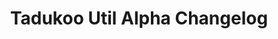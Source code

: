 ---
title: Tadukoo Util Alpha Changelog
project: TadukooUtil
version_range: Alpha
blurb: Tadukoo Util's Alpha changelog
changelog:
- version: Alpha v.0.4
  blurb: Dictionary and Java 16
  released: April 17, 2021 9:22 PM
  github: https://github.com/Tadukooverse/TadukooUtil/releases/tag/0.4-Alpha
  details: |
    ### Tadukoo Util
    #### Dictionary
    Created Dictionary, an interface used for storing and retrieving valid words.
    
    Also created AbstractDictionary and several implementations for the Standard Charsets.
    
    ### Technical/Other
    Updated to Java 16
- version: Alpha v.0.3.1
  blurb: Character Util and More String Utils
  released: February 6, 2021 5:29 PM
  github: https://github.com/Tadukooverse/TadukooUtil/releases/tag/v.0.3.1-Alpha
  details: | 
    ### Tadukoo Lang
    #### Character Util
    Created Character Util, a class with utility methods for dealing with characters.
    
    It includes the following methods:
    - isUpperCase
    - isLowerCase
    - isLetter
    - isNumber
    - toUpperCase
    - toLowerCase
    
    ### More String Util methods
    Methods were added to String Util to deal with different cases.
    
    The following methods were added:
    - isPascalCase
    - toPascalCase
    - isCamelCase
    - toCamelCase
    - isSnakeCase
    - toSnakeCase
    
    ### Technical/Other
    Removed Tadukoo View from dependency management
- version: Alpha v.0.3
  blurb: More Tadukoo Functions
  released: December 19, 2020 7:47 PM
  github: https://github.com/Tadukooverse/TadukooUtil/releases/tag/v.0.3-Alpha
  details: | 
    This release of Tadukoo Util contains some code cleanup and the addition of throwing functional interfaces with up to 10 parameters.
- version: Alpha v.0.2.2
  blurb: Reorganization
  released: December 13, 2020 8:39 PM
  github: https://github.com/Tadukooverse/TadukooUtil/releases/tag/v.0.2.2-Alpha
  details: | 
    This release of Tadukoo Util is an official release of the following modules (all of them):
    - Tadukoo Lang - provides common basic utilities such as StringUtil and Tuples
    - Tadukoo Functions - provides ThrowingFunctions, ThrowingPredicates, etc. for better use than Java's non-throwing versions
    - Tadukoo Util -  provides common utilities that are more advanced, such as MultiMap, ManyToManyMap, and pojo classes
    
    There are no code changes, other than removal of some classes in Tadukoo Util and moving of the throwing interfaces from Tadukoo Util to Tadukoo Functions.
    
    Note that the following modules have moved to other projects:
    - Tadukoo Annotation Processor - is now in [Tadukoo Annotations](/projects/TadukooAnnotations)
    - Tadukoo Database - is now called "Tadukoo MySQL" in [Tadukoo Database](/projects/TadukooDatabase)
    - Tadukoo File Format - is now in [Tadukoo Parsing](/projects/TadukooParsing)
    - Tadukoo Look & Feel - is now in [Tadukoo View](/projects/TadukooView)
    - Tadukoo View - was split into multiple modules in [Tadukoo View](/projects/TadukooView)
- version: Alpha v.0.2.1
  blurb: Fixes + Improvements
  released: December 12, 2020 7:28 PM
  github: https://github.com/Tadukooverse/TadukooUtil/releases/tag/v.0.2.1-alpha
  details: |
    This release represents the third release for Tadukoo Util, and is an official release of the following modules:
    - Tadukoo Annotation Processor - provides @AnnotationProcessor and AnnotationUtil for making Annotations
    - Tadukoo Lang - provides common basic utilities such as StringUtil and Tuples
    - Tadukoo Util - provides common utilities that are more advanced, such as MultiMap, ManyToManyMap, and Throwing Functional Interfaces
    - Tadukoo View - provides utilities for drawing items to the screen, and for building forms
    
    While the following modules are included, they should not be considered officially released with this release, and will be completed in future Alpha releases leading up to Beta. Use 
    them at your own risk, understanding they may change entirely.
    - Tadukoo Database - utilities for communicating with a SQL database
    - Tadukoo File Format - allows you to create your own file formats
    - Tadukoo Look & Feel - a customizable Look & Feel
    
    The first set of modules will be fully supported, while the second set will not. Tadukoo Util (the project) is in kind of a weird state at the moment, See 
    [the Tadukooverse Master Plan](/about/tadukooverse-master-plan.html) for more details on what's going on.
    
    Note that now Tadukoo Util releases are available from Maven Central.
    
    ### Tadukoo Util
    #### MappedPojo Constructors
    AbstractMappedPojo, AbstractOrderedMappedPojo, and AbstractForm now have constructors that take in a MappedPojo. When taking in the MappedPojo, they use its map to set their map values. 
    This can be used by subclasses to more easily cast to a subclass if needed, e.g.:
    ```
    MappedPojo pojo; // <- Pretend this is a pojo that already exists, and that it's an instance of AbstractMappedPojo
    PojoSubclass realPojo = new PojoSubclass(pojo); // <- PojoSubclass is a subclass of AbstractMappedPojo, and is using the new constructor to get the mapped values to easily turn pojo into a PojoSubclass
    ```
    
    This is also used in a new MappedPojo method - getPojoItem(String key, Class<T extends MappedPojo> clazz), which will convert the item to the proper pojo class if it's not already and store it in the 
    MappedPojo if a conversion happened.
    
    There's another new MappedPojo method for dealing with tables - getTableItem(String key, Class<T extends MappedPojo> clazz), which will convert the item into a proper Table with T items instead of 
    generic MappedPojos (that are added to the Table by some methods)
    #### Time Utils
    Created DateUtil and MonthUtil with utilty methods for dealing with Dates and Months, respectively.
    ### Tadukoo View
    #### Sizable Paint
    SizablePaint is a new interface used as a general class to hold a SizablePaint. It has a single method: getPaint(Dimension size), used to create classes for general paints that can 
    vary by size.
    
    SizableColor was created as a simple SizablePaint that's just a solid color. This is used for places where SizablePaint is needed, but you just want a solid color instead.
    
    Gradient now extends SizablePaint (doesn't change Gradient's getPaint method or anything like that, just now it is a SizablePaint).
    
    Gradient classes were moved to a different subpackage (now in com.github.tadukoo.util.view.paint.gradient)
    
    PaintUIResource is now an extension of SizablePaint (again, no change to its getPaint method, just now it is a SizablePaint).
    
    TadukooButtonUI is now expecting a SizablePaint to be used to paint, instead of a PaintUIResource. This is because PaintUIResource is meant only for default UI settings, and not for 
    general use (such as being contained in a button class as it will be eventually).
    
    ShapedBevelBorder, ShapedLineBorder, and ShapedEtchedBorder now use SizablePaint instead of PaintUIResource.
    
    #### Shaped Borders Moved
    ShapedBevelBorder, ShapedLineBorder, and ShapedEtchedBorder were moved from Tadukoo Look & Feel to Tadukoo View. This is so you can set borders on the custom components in Tadukoo View 
    without requiring Tadukoo Look & Feel.
    
    #### Gradient Changes
    Gradient now has methods for getting the cycleMethod, colorSpace, and gradientTransform values, and LinearGradient and RadialGradient have methods for getting their specific parameters.
    
    GradientUIResource has the methods for cycleMethod, colorSpace, and gradientTransform as well.
    
    GradientBuilder now has a type parameter for what type of Gradient it returns when building, so you don't have to cast it.
    
    #### Date Form
    Created DateForm, a Form that uses a drop-down menu for month and integer JSpinners for day and year
    
    #### New Form Fields
    ##### Number Form Fields
    Created NumberFormField, which uses JSpinner to display a number. It takes minValue, maxValue, and stepSize for the spinner model to use.
    
    It has implementations for Integers, Shorts, Longs, Floats, and Doubles.
    
    ##### Date Form Field
    Date Form Field is a form field that uses the new Date Form to display a Date. It takes in minYear and maxYear for the Date Form to use.
    
    ### Bug Fixes
    Gradients actually work now (previously building them caused a NullPointerException).
    
    ### JUnit Testing
    New JUnit tests for FontFamily and FontFamilies
    
    New JUnit tests for LinearGradient and RadialGradient
    
    New JUnit tests for Orientation
    
    ### Technical/Other
    Updated JUnit dependencies to the latest
    
    Leckerli One font is now using the TTF constant instead of hard-coding "ttf"
    
    Updated to Java 15 and no longer use preview features
- version: Alpha v.0.2
  blurb: Complete Tadukoo View
  released: November 7, 2020 9:07 PM
  github: https://github.com/Tadukooverse/TadukooUtil/releases/tag/v.0.2-Alpha
  details: |
    - The main changes with this release are in Tadukoo View, but there were additions to Tadukoo Lang and Tadukoo Util as well
    - This release represents the second release for Tadukoo Util and is an official release of the following modules:
      - Tadukoo Annotation Processor - provides @AnnotationProcessor and AnnotationUtil for making Annotations
      - Tadukoo Lang - provides common basic utilities such as StringUtil and Tuples
      - Tadukoo Util - provides common utilities that are more advanced, such as MultiMap, ManyToManyMap, and Throwing Functional Interfaces
      - Tadukoo View - provides utilities for drawing items to the screen, and for building forms
    - While the following modules are included, they should not be considered officially released with this release, and will be completed in future Alpha releases leading up to Beta. 
    Use them at your own risk, understanding they may change entirely.
      - Tadukoo Database - utilities for communicating with a SQL database
      - Tadukoo File Format - allows you to create your own file formats
      - Tadukoo Look & Feel - a customizable Look & Feel
    
    The first set of modules will be fully supported, while the second set will not. Tadukoo Util (the project) is in kind of a weird state at the moment, See 
    [the Tadukooverse Master Plan](/about/tadukooverse-master-plan.html) for more details on what's going on.
    
    This version is now deployed to Maven Central.
- version: Alpha v.0.1
  blurb: Finish Up Tadukoo Annotation Processor, Tadukoo Lang, and Tadukoo Util
  released: September 5, 2020 8:01 PM
  github: https://github.com/Tadukooverse/TadukooUtil/releases/tag/v.0.1-alpha
  details: |
    - This release represents the first release for Tadukoo Util of the following modules:
      - Tadukoo Annotation Processor - provides @AnnotationProcessor and AnnotationUtil for making Annotations
      - Tadukoo Lang - provides common basic utilities such as StringUtil and Tuples
      - Tadukoo Util - provides common utilities that are more advanced, such as MultiMap, ManyToManyMap, and Throwing Functional Interfaces
    - While the following modules are included, they should not be considered officially released with this release, and will be completed in future Alpha releases leading up to Beta. 
    Use them at your own risk, understanding they may change entirely.
      - Tadukoo Database - utilities for communicating with a SQL database
      - Tadukoo File Format - allows you to create your own file formats
      - Tadukoo Look & Feel - a customizable Look & Feel
      - Tadukoo View - common view utilities
    
    The first set of modules will be fully supported, while the second set will not. Tadukoo Util (the project) is in kind of a weird state at the moment, See 
    [the Tadukooverse Master Plan](/about/tadukooverse-master-plan.html) for more details on what''s going on.
    
    Due to some weird things going on with the plan, this version has the version string 0.1-Alpha-SNAPSHOT for the purposes of Maven, and will only be available in the snapshots 
    repository of Maven Central, and not in the official releases repository. Also, this is why the jars themselves have "-SNAPSHOT" in them.
---